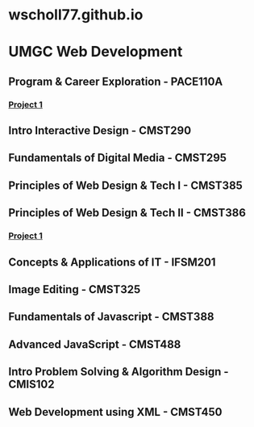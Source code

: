 # wscholl77.github.io
# UMGC Web Development
## Program & Career Exploration - PACE110A  
### [Project 1](https://wscholl77.github.io/pace110/project1)
## Intro Interactive Design - CMST290  
## Fundamentals of Digital Media - CMST295  
## Principles of Web Design & Tech I - CMST385  
## Principles of Web Design & Tech II - CMST386  
### [Project 1](https://wscholl77.github.io/Project1/index.html)
## Concepts & Applications of IT - IFSM201  
## Image Editing - CMST325  
## Fundamentals of Javascript - CMST388  
## Advanced JavaScript - CMST488  
## Intro Problem Solving & Algorithm Design - CMIS102  
## Web Development using XML - CMST450  
